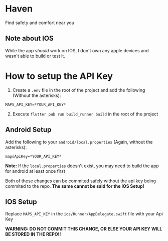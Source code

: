 # Haven
Find safety and comfort near you

## Note about IOS
While the app _should_ work on IOS, I don't own any apple devices and wasn't able to build or test it.

# How to setup the API Key

1. Create a `.env` file in the root of the project and add the following (Without the asterisks):
```
MAPS_API_KEY=*YOUR_API_KEY*
```

2. Execute `flutter pub run build_runner build` in the root of the project

## Android Setup
Add the following to your `android/local.properties` (Again, without the asterisks):
```
mapsApiKey=*YOUR_API_KEY*
```
**Note:** If the `local.properties` doesn't exist, you may need to build the app for android at least once first


Both of these changes can be commited safely without the api key being commited to the repo. **The same cannot be said for the IOS Setup!**

## IOS Setup
Replace `MAPS_API_KEY` in the `ios/Runner/AppDelegate.swift` file with your Api Key


**WARNING: DO NOT COMMIT THIS CHANGE, OR ELSE YOUR API KEY WILL BE STORED IN THE REPO!!**